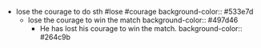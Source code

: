 - lose the courage to do sth #lose #courage
  background-color:: #533e7d
	- lose the courage to win the match
	  background-color:: #497d46
		- He has lost his courage to win the match.
		  background-color:: #264c9b